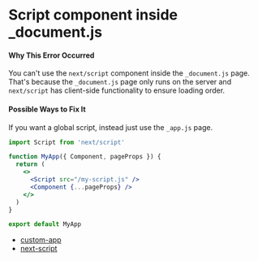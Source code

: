 # Script component inside \_document.js

#### Why This Error Occurred

You can't use the `next/script` component inside the `_document.js` page. That's because the `_document.js` page only runs on the server and `next/script` has client-side functionality to ensure loading order.

#### Possible Ways to Fix It

If you want a global script, instead just use the `_app.js` page.

```jsx
import Script from 'next/script'

function MyApp({ Component, pageProps }) {
  return (
    <>
      <Script src="/my-script.js" />
      <Component {...pageProps} />
    </>
  )
}

export default MyApp
```

- [custom-app](https://nextjs.org/docs/advanced-features/custom-app)
- [next-script](https://nextjs.org/docs/basic-features/script#usage)
